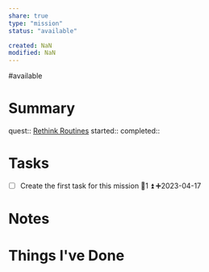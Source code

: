 ```yaml
---
share: true
type: "mission"
status: "available"

created: NaN 
modified: NaN
---
```

#available 
# Summary
quest:: [Rethink Routines](./Rethink%20Routines.md)
started:: 
completed::
# Tasks
- [ ] Create the first task for this mission 🥄1 ⏫ ➕2023-04-17

# Notes

# Things I've Done